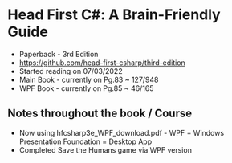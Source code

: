 # Head First C#: A Brain-Friendly Guide

- Paperback - 3rd Edition
- https://github.com/head-first-csharp/third-edition
- Started reading on 07/03/2022
- Main Book - currently on Pg.83 ~ 127/948
- WPF Book  - currently on Pg.85 ~ 46/165

## Notes throughout the book / Course

 - Now using hfcsharp3e_WPF_download.pdf - WPF = Windows Presentation Foundation = Desktop App
 - Completed Save the Humans game via WPF version
